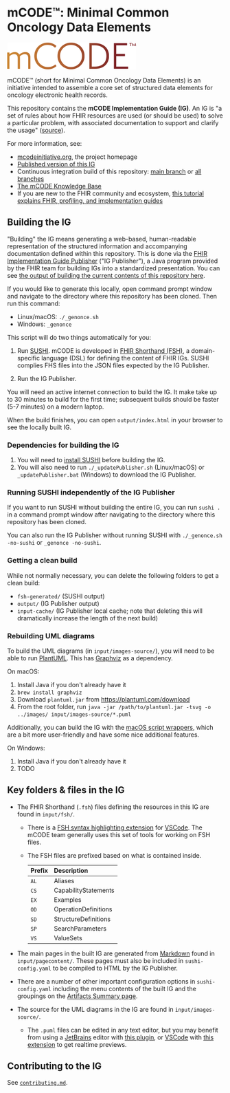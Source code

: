 # mCODE™: Minimal Common Oncology Data Elements

![The mCODE project logo](mcode-logo.png)

mCODE™ (short for Minimal Common Oncology Data Elements) is an initiative intended to assemble a core set of structured data elements for oncology electronic health records.

This repository contains the **mCODE Implementation Guide (IG)**. An IG is "a set of rules about how FHIR resources are used (or should be used) to solve a particular problem, with associated documentation to support and clarify the usage" ([source](https://www.hl7.org/fhir/implementationguide.html)).

For more information, see:

- [mcodeinitiative.org](https://mcodeinitiative.org), the project homepage
- [Published version of this IG](http://hl7.org/fhir/us/mcode/)
- Continuous integration build of this repository: [main branch](https://build.fhir.org/ig/HL7/fhir-mCODE-ig/) or [all branches](https://build.fhir.org/ig/HL7/fhir-mCODE-ig/branches/)
- [The mCODE Knowledge Base](https://confluence.hl7.org/display/COD/Knowledge+Base+-+mCODE)
- If you are new to the FHIR community and ecosystem, [this tutorial explains FHIR, profiling, and implementation guides](https://simplifier.net/guide/profilingacademy/IntroductiontoFHIRandprofiling)

## Building the IG

"Building" the IG means generating a web-based, human-readable representation of the structured information and accompanying documentation defined within this repository. This is done via the [FHIR Implementation Guide Publisher](https://confluence.hl7.org/display/FHIR/IG+Publisher+Documentation) ("IG Publisher"), a Java program provided by the FHIR team for building IGs into a standardized presentation. You can see [the output of building the current contents of this repository here](https://build.fhir.org/ig/HL7/fhir-mCODE-ig/).

If you would like to generate this locally, open command prompt window and navigate to the directory where this repository has been cloned. Then run this command:

- Linux/macOS: `./_genonce.sh`
- Windows: `_genonce`

This script will do two things automatically for you:

1. Run [SUSHI](http://build.fhir.org/ig/HL7/fhir-shorthand/sushi.html). mCODE is developed in [FHIR Shorthand (FSH)](http://build.fhir.org/ig/HL7/fhir-shorthand/), a domain-specific language (DSL) for defining the content of FHIR IGs. SUSHI complies FHS files into the JSON files expected by the IG Publisher.

2. Run the IG Publisher.

You will need an active internet connection to build the IG. It make take up to 30 minutes to build for the first time; subsequent builds should be faster (5-7 minutes) on a modern laptop.

When the build finishes, you can open `output/index.html` in your browser to see the locally built IG.

### Dependencies for building the IG

1. You will need to [install SUSHI](https://fshschool.org/docs/sushi/installation/) before building the IG.
2. You will also need to run `./_updatePublisher.sh` (Linux/macOS) or `_updatePublisher.bat` (Windows) to download the IG Publisher.

### Running SUSHI independently of the IG Publisher

If you want to run SUSHI without building the entire IG, you can run `sushi .` in a command prompt window after navigating to the directory where this repository has been cloned.

You can also run the IG Publisher without running SUSHI with `./_genonce.sh -no-sushi` or `_genonce -no-sushi`.

### Getting a clean build

While not normally necessary, you can delete the following folders to get a clean build:

- `fsh-generated/` (SUSHI output)
- `output/` (IG Publisher output)
- `input-cache/` (IG Publisher local cache; note that deleting this will dramatically increase the length of the next build)

### Rebuilding UML diagrams

To build the UML diagrams (in `input/images-source/`), you will need to be able to run [PlantUML](https://plantuml.com). This has [Graphviz](https://graphviz.org) as a dependency.

On macOS:

1. Install Java if you don't already have it
2. `brew install graphviz`
3. Download `plantuml.jar` from <https://plantuml.com/download>
4. From the root folder, run `java -jar /path/to/plantuml.jar -tsvg -o ../images/ input/images-source/*.puml`

Additionally, you can build the IG with the [macOS script wrappers](https://github.com/HL7/fhir-mCODE-ig/blob/master/script/README.md), which are a bit more user-friendly and have some nice additional features.

On Windows:

1. Install Java if you don't already have it
2. TODO

## Key folders & files in the IG

- The FHIR Shorthand (`.fsh`) files defining the resources in this IG are found in `input/fsh/`.
    - There is a [FSH syntax highlighting extension](https://marketplace.visualstudio.com/items?itemName=kmahalingam.vscode-language-fsh) for [VSCode](https://code.visualstudio.com). The mCODE team generally uses this set of tools for working on FSH files.
    - The FSH files are prefixed based on what is contained inside.

        | Prefix | Description          |
        | ------ | -------------------- |
        | `AL`   | Aliases              |
        | `CS`   | CapabilityStatements |
        | `EX`   | Examples             |
        | `OD`   | OperationDefinitions |
        | `SD`   | StructureDefinitions |
        | `SP`   | SearchParameters     |
        | `VS`   | ValueSets            |

- The main pages in the built IG are generated from [Markdown](https://daringfireball.net/projects/markdown/) found in `input/pagecontent/`. These pages must also be included in `sushi-config.yaml` to be compiled to HTML by the IG Publisher.
- There are a number of other important configuration options in `sushi-config.yaml` including the menu contents of the built IG and the groupings on the [Artifacts Summary page](https://build.fhir.org/ig/HL7/fhir-mCODE-ig/artifacts.html).
- The source for the UML diagrams in the IG are found in `input/images-source/`.
    - The `.puml` files can be edited in any text editor, but you may benefit from using a [JetBrains](https://www.jetbrains.com) editor with [this plugin](https://plugins.jetbrains.com/plugin/7017-plantuml-integration), or [VSCode](https://code.visualstudio.com) with [this extension](https://marketplace.visualstudio.com/items?itemName=jebbs.plantuml) to get realtime previews.

## Contributing to the IG

See [`contributing.md`](contributing.md).
